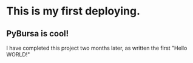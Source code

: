 # This is my first deploying.
## PyBursa is cool!
I have completed this project two months later, as written the first "Hello WORLD!"
